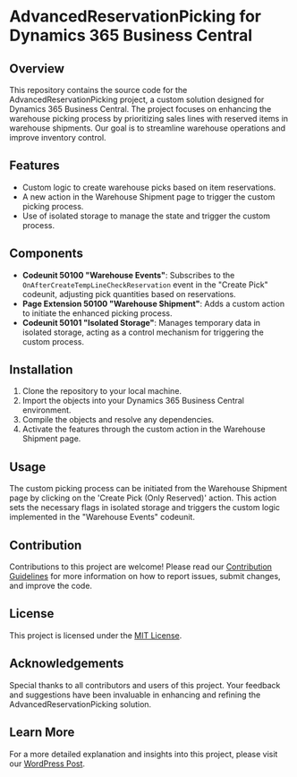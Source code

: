 # AdvancedReservationPicking for Dynamics 365 Business Central

## Overview

This repository contains the source code for the AdvancedReservationPicking project, a custom solution designed for Dynamics 365 Business Central. The project focuses on enhancing the warehouse picking process by prioritizing sales lines with reserved items in warehouse shipments. Our goal is to streamline warehouse operations and improve inventory control.

## Features

- Custom logic to create warehouse picks based on item reservations.
- A new action in the Warehouse Shipment page to trigger the custom picking process.
- Use of isolated storage to manage the state and trigger the custom process.

## Components

- **Codeunit 50100 "Warehouse Events"**: Subscribes to the `OnAfterCreateTempLineCheckReservation` event in the "Create Pick" codeunit, adjusting pick quantities based on reservations.
- **Page Extension 50100 "Warehouse Shipment"**: Adds a custom action to initiate the enhanced picking process.
- **Codeunit 50101 "Isolated Storage"**: Manages temporary data in isolated storage, acting as a control mechanism for triggering the custom process.

## Installation

1. Clone the repository to your local machine.
2. Import the objects into your Dynamics 365 Business Central environment.
3. Compile the objects and resolve any dependencies.
4. Activate the features through the custom action in the Warehouse Shipment page.

## Usage

The custom picking process can be initiated from the Warehouse Shipment page by clicking on the 'Create Pick (Only Reserved)' action. This action sets the necessary flags in isolated storage and triggers the custom logic implemented in the "Warehouse Events" codeunit.

## Contribution

Contributions to this project are welcome! Please read our [Contribution Guidelines](CONTRIBUTION.md) for more information on how to report issues, submit changes, and improve the code.

## License

This project is licensed under the [MIT License](LICENSE.md).

## Acknowledgements

Special thanks to all contributors and users of this project. Your feedback and suggestions have been invaluable in enhancing and refining the AdvancedReservationPicking solution.

## Learn More

For a more detailed explanation and insights into this project, please visit our [WordPress Post](https://ivansingleton.dev/revolutionizing-picking-in-business-central-a-focus-on-reservations/).
